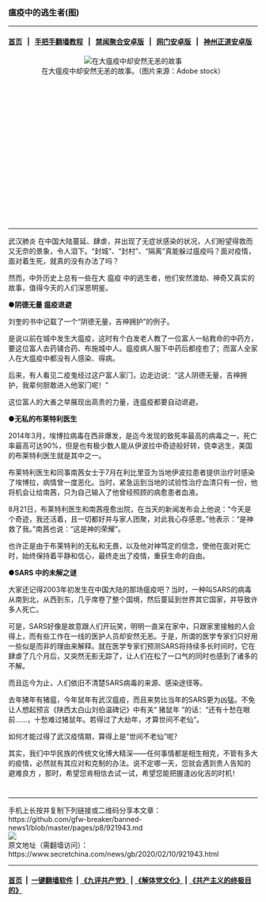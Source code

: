### 瘟疫中的逃生者(图)
------------------------

#### [首页](https://github.com/gfw-breaker/banned-news1/blob/master/README.md) &nbsp;&nbsp;|&nbsp;&nbsp; [手把手翻墙教程](https://github.com/gfw-breaker/guides/wiki) &nbsp;&nbsp;|&nbsp;&nbsp; [禁闻聚合安卓版](https://github.com/gfw-breaker/bn-android) &nbsp;&nbsp;|&nbsp;&nbsp; [网门安卓版](https://github.com/oGate2/oGate) &nbsp;&nbsp;|&nbsp;&nbsp; [神州正道安卓版](https://github.com/SzzdOgate/update) 



<div class="article_right" style="fone-color:#000">
 <p style="text-align:center">
  <img alt="在大瘟疫中却安然无恙的故事" src="https://img3.secretchina.com/pic/2020/2-10/p2623902a717883573-ss.jpg"/>
  <br>
   在大瘟疫中却安然无恙的故事。（图片来源：Adobe stock）
   <span id="hideid" name="hideid" style="color:red;display:none;">
    <span href="https://www.secretchina.com">
    </span>
   </span>
  </br>
 </p>
 <div id="txt-mid1-t21-2017">
  <ins class="adsbygoogle" data-ad-client="ca-pub-1276641434651360" data-ad-slot="2451032099" style="display:inline-block;width:336px;height:280px">
  </ins>
  

---


  </div>
 </div>
 <p>
  <span href="https://www.secretchina.com/news/gb/tag/武汉肺炎" target="_blank">
   武汉肺炎
  </span>
  在中国大陆蔓延、肆虐，并出现了无症状感染的状况，人们盼望得救而又无奈的景象，令人泪下。“封城”、“封村”、“隔离”真能躲过瘟疫吗？面对疫情，面对着生死，就真的没有办法了吗？
  <span id="hideid" name="hideid" style="color:red;display:none;">
   <span href="https://www.secretchina.com">
   </span>
  </span>
 </p>
 <p lang="zh-CN">
  然而，中外历史上总有一些在大
  <span href="https://www.secretchina.com/news/gb/tag/瘟疫" target="_blank">
   瘟疫
  </span>
  中的逃生者，他们安然渡劫、神奇又真实的故事，值得今天的人们深思明鉴。
 </p>
 <p lang="zh-CN">
  <strong>
   ●阴德无量 瘟疫退避
  </strong>
 </p>
 <p lang="zh-CN">
  刘奎的书中记载了一个“阴德无量，吉神拥护”的例子。
 </p>
 <p lang="zh-CN">
  是说以前在城中发生大瘟疫，这时有个白发老人教了一位富人一帖救命的中药方，要这位富人去药铺合药、布施城中人。瘟疫病人服下中药后都痊愈了；而富人全家人在大瘟疫中都没有人感染、得病。
 </p>
 <p lang="zh-CN">
  后来，有人看见二疫鬼经过这户富人家门，边走边说：“这人阴德无量，吉神拥护，我辈何胆敢进入他家门呢！”
 </p>
 <p lang="zh-CN">
  这位富人的大善之举展现出高贵的力量，连瘟疫都要自动退避。
 </p>
 <p>
  <strong>
   ●无私的布莱特利医生
  </strong>
 </p>
 <p>
  2014年3月，埃博拉病毒在西非爆发，是迄今发现的致死率最高的病毒之一，死亡率最高可达90%，但是也有极少数人能从伊波拉中奇迹般好转，侥幸逃生，美国的布莱特利医生就是其中之一。
 </p>
 <p>
  布莱特利医生和同事南茜女士于7月在利比里亚为当地伊波拉患者提供治疗时感染了埃博拉，病情曾一度恶化。当时，紧急运到当地的试验性治疗血清只有一份，他将机会让给南茜，只为自己输入了他曾经照顾的病愈患者血液。
 </p>
 <p>
  8月21日，布莱特利医生和南茜痊愈出院，在当天的新闻发布会上他说：“今天是个奇迹，我还活着，且一切都好并与家人团聚，对此我心存感恩。”他表示：“是神救了我。”南茜也说：“这是神的荣耀”。
 </p>
 <p>
  也许正是由于布莱特利的无私和无畏，以及他对神笃定的信念，使他在面对死亡时，始终保持着平静和信心，最终走出了疫情，重获生命的自由。
 </p>
 <p>
  <strong>
   ●SARS
  </strong>
  <strong>
   中的未解之谜
  </strong>
 </p>
 <p>
  大家还记得2003年初发生在中国大陆的那场瘟疫吧？当时，一种叫SARS的病毒从南到北，从西到东，几乎席卷了整个国境，然后蔓延到世界其它国家，并导致许多人死亡。
 </p>
 <p>
  可是，SARS好像是故意跟人们开玩笑，明明一直呆在家中，只跟家里接触的人会得上，而有些工作在一线的医护人员却安然无恙。于是，所谓的医学专家们只好用一些似是而非的理由来解释。就在医学专家们预测SARS将持续多长时间时，它在肆虐了几个月后，又突然无影无踪了，让人们在松了一口气的同时也感到了诸多的不解。
 </p>
 <p>
  而且迄今为止，人们依旧不清楚SARS病毒的来源、感染途径等。
 </p>
 <p lang="zh-CN">
  去年猪年有猪瘟，今年鼠年有武汉瘟疫，而且来势比当年的SARS更为凶猛。不免让人想起预言《陕西太白山刘伯温碑记》中有关“
  <span href="https://www.secretchina.com/news/gb/tag/猪鼠年" target="_blank">
   猪鼠年
  </span>
  ”的话：“还有十愁在眼前……，十愁难过猪鼠年。若得过了大劫年，才算世间不老仙”。
 </p>
 <p lang="zh-CN">
  如何才能过得了武汉疫情期，算得上是“世间不老仙”呢？
 </p>
 <p lang="zh-CN">
  其实，我们中华民族的传统文化博大精深——任何事情都是相生相克，不管有多大的疫情，必然就有其应对和克制的办法。说不定哪一天，您就会遇到贵人告知的
  <span href="https://www.secretchina.com/news/gb/tag/避难良方" target="_blank">
   避难良方
  </span>
  ，那时，希望您肯相信去试一试，希望您能把握逢凶化吉的时机！
  <center>
   <div>
    <div id="txt-mid2-t22-2017" style="display: block;  max-height: 351px;  overflow: hidden;">
     <div id="SC-21xxx">
     </div>
     <ins class="adsbygoogle" data-ad-client="ca-pub-1276641434651360" data-ad-format="auto" data-ad-slot="4301710469" data-full-width-responsive="true" style="display:block">
     </ins>
    </div>
   </div>
  </center>
  <div style="padding-top:12px;">
  </div>
 </p>
</div>

<hr/>
手机上长按并复制下列链接或二维码分享本文章：<br/>
https://github.com/gfw-breaker/banned-news1/blob/master/pages/p8/921943.md <br/>
<a href='https://github.com/gfw-breaker/banned-news1/blob/master/pages/p8/921943.md'><img src='https://github.com/gfw-breaker/banned-news1/blob/master/pages/p8/921943.md.png'/></a> <br/>
原文地址（需翻墙访问）：https://www.secretchina.com/news/gb/2020/02/10/921943.html


------------------------
#### [首页](https://github.com/gfw-breaker/banned-news1/blob/master/README.md) &nbsp;|&nbsp; [一键翻墙软件](https://github.com/gfw-breaker/nogfw/blob/master/README.md) &nbsp;| [《九评共产党》](https://github.com/gfw-breaker/9ping.md/blob/master/README.md#九评之一评共产党是什么) | [《解体党文化》](https://github.com/gfw-breaker/jtdwh.md/blob/master/README.md) | [《共产主义的终极目的》](https://github.com/gfw-breaker/gczydzjmd.md/blob/master/README.md)


<img src='http://gfw-breaker.win/banned-news/pages/p8/921943.md' width='0px' height='0px'/>